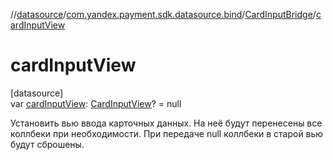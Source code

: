//[datasource](../../../index.md)/[com.yandex.payment.sdk.datasource.bind](../index.md)/[CardInputBridge](index.md)/[cardInputView](card-input-view.md)

# cardInputView

[datasource]\
var [cardInputView](card-input-view.md): [CardInputView](../../../../ui/ui/com.yandex.payment.sdk.ui/-card-input-view/index.md)? = null

Установить вью ввода карточных данных. На неё будут перенесены все коллбеки при необходимости. При передаче null коллбеки в старой вью будут сброшены.
